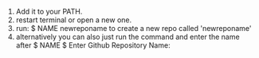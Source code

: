 1. Add it to your PATH. 
2. restart terminal or open a new one.
3. run: 
	$ NAME newreponame
   to create a new repo called 'newreponame'
4. alternatively you can also just run the command and enter the name after
	$ NAME
	$ Enter Github Repository Name: 
